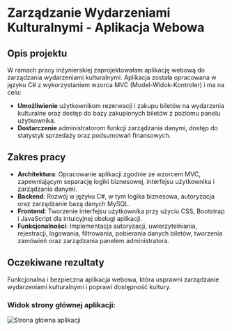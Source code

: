 # Zarządzanie Wydarzeniami Kulturalnymi - Aplikacja Webowa

## Opis projektu
W ramach pracy inżynierskiej zaprojektowałam aplikację webową do zarządzania wydarzeniami kulturalnymi. Aplikacja została opracowana w języku C# z wykorzystaniem wzorca MVC (Model-Widok-Kontroler) i ma na celu:

- **Umożliwienie** użytkownikom rezerwacji i zakupu biletów na wydarzenia kulturalne oraz dostęp do bazy zakupionych biletów z poziomu panelu użytkownika.
- **Dostarczenie** administratorom funkcji zarządzania danymi, dostęp do statystyk sprzedaży oraz podsumowań finansowych.

## Zakres pracy
- **Architektura**: Opracowanie aplikacji zgodnie ze wzorcem MVC, zapewniającym separację logiki biznesowej, interfejsu użytkownika i zarządzania danymi.
- **Backend**: Rozwój w języku C#, w tym logika biznesowa, autoryzacja oraz zarządzanie bazą danych MySQL.
- **Frontend**: Tworzenie interfejsu użytkownika przy użyciu CSS, Bootstrap i JavaScript dla intuicyjnej obsługi aplikacji.
- **Funkcjonalności**: Implementacja autoryzacji, uwierzytelniania, rejestracji, logowania, filtrowania, pobierania danych biletów, tworzenia zamówień oraz zarządzania panelem administratora.

## Oczekiwane rezultaty
Funkcjonalna i bezpieczna aplikacja webowa, która usprawni zarządzanie wydarzeniami kulturalnymi i poprawi dostępność kultury. 


### Widok strony głównej aplikacji:
![Strona główna aplikacji](https://github.com/DominikaGargula/WydarzeniaKulturale/blob/main/Strona_Glowna.png) 
